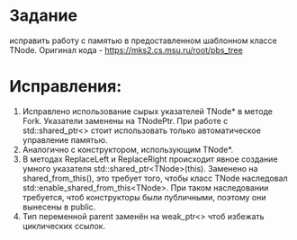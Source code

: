 # Задание
исправить работу с памятью в предоставленном шаблонном классе TNode. Оригинал кода - https://mks2.cs.msu.ru/root/pbs_tree

# Исправления:
1. Исправлено использование сырых указателей TNode* в методе Fork. Указатели заменены на TNodePtr. При работе с std::shared_ptr<> стоит использовать только автоматическое управление памятью.
2. Аналогично с конструктором, использующим TNode*.
3. В методах ReplaceLeft и ReplaceRight происходит явное создание умного указателя  std::shared_ptr<TNode<T>>(this).
Заменено на shared_from_this(), это требует того, чтобы класс TNode наследовал std::enable_shared_from_this<TNode<T>>.
При таком наследовании требуется, чтоб конструкторы были публичными, поэтому они вынесены в public.
4. Тип переменной parent заменён на weak_ptr<> чтоб избежать циклических ссылок.
